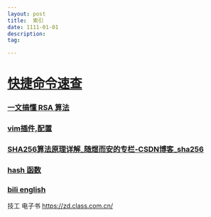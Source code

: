 ```yaml
---
layout: post
title:  索引
date: 1111-01-01
description:  
tag: 

---
```


# [快捷命令速查](https://devhints.io/) 
### [一文搞懂 RSA 算法](https://zhuanlan.zhihu.com/p/44185847)
### [vim插件,配置  ](https://eonun.com/2019/08/10/vim%E6%8F%92%E4%BB%B6/)

### [SHA256算法原理详解_随煜而安的专栏-CSDN博客_sha256 ]( https://blog.csdn.net/u011583927/article/details/80905740)

### [hash 函数]( https://blog.csdn.net/yt618121/article/details/81162836?utm_medium=distribute.pc_relevant.none-task-blog-BlogCommendFromMachineLearnPai2-1.compare&depth_1-utm_source=distribute.pc_relevant.none-task-blog-BlogCommendFromMachineLearnPai2-1.compare)

### [bili english](https://space.bilibili.com/402370368?spm_id_from=333.788.b_765f7570696e666f.1)

技工 电子书
https://zd.class.com.cn/
